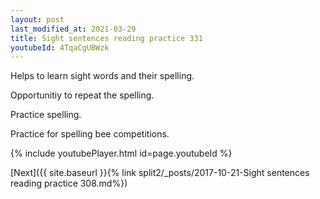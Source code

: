 ```yaml
---
layout: post
last_modified_at: 2021-03-29
title: Sight sentences reading practice 331
youtubeId: 4TqaCgUBWzk
---
```

 
 
Helps to learn sight words and their spelling.

Opportunitiy to repeat the spelling. 

Practice spelling. 
 
Practice for spelling bee competitions. 
 
{% include youtubePlayer.html id=page.youtubeId %}
 
 

[Next]({{ site.baseurl }}{% link  split2/_posts/2017-10-21-Sight sentences reading practice 308.md%})
 

